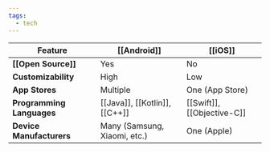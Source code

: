 ```yaml
---
tags:
  - tech
---
```

| Feature                   | [[Android]]                   | [[iOS]]                    |
| ------------------------- | ----------------------------- | -------------------------- |
| **[[Open Source]]**       | Yes                           | No                         |
| **Customizability**       | High                          | Low                        |
| **App Stores**            | Multiple                      | One (App Store)            |
| **Programming Languages** | [[Java]], [[Kotlin]], [[C++]] | [[Swift]], [[Objective-C]] |
| **Device Manufacturers**  | Many (Samsung, Xiaomi, etc.)  | One (Apple)                |

